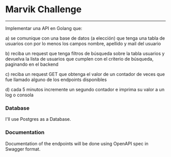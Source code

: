 # Marvik Challenge

<!-- This is a solution of the Marvik Challenge 

The application is Dockerized, has a docker-compose file to boot the service quickly and a Makefile to start working ASAP.

	make build
	make up

And you are ready to Go!
 
`build` will create the development image to code inside of it.  
`up` will run the API, exposing ports specified in the docker-compose file.  

This lets the developer focus on the code, running it inside the container resembling production. -->

---

<!-- ## Technical Test -->
Implementar una API en Golang que:

a) se comunique con una base de datos (a elección) que tenga una tabla de usuarios con por lo menos los campos nombre, apellido y mail del usuario

b) reciba un request que tenga filtros de búsqueda sobre la tabla usuarios y devuelva la lista de usuarios que cumplen con el criterio de búsqueda, paginando en el backend

c) reciba un request GET que obtenga el valor de un contador de veces que fue llamado alguno de los endpoints disponibles

d) cada 5 minutos incremente un segundo contador e imprima su valor a un log o consola

### Database

I'll use Postgres as a Database.

### Documentation
Documentation of the endpoints will be done using OpenAPI spec in Swagger format. 
